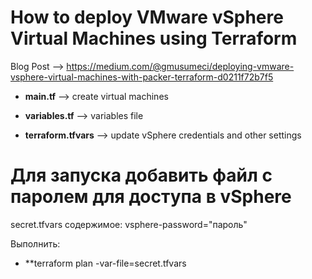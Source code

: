 # How to deploy VMware vSphere Virtual Machines using Terraform

Blog Post --> https://medium.com/@gmusumeci/deploying-vmware-vsphere-virtual-machines-with-packer-terraform-d0211f72b7f5

* **main.tf** --> create virtual machines

* **variables.tf** --> variables file

* **terraform.tfvars** --> update vSphere credentials and other settings

# Для запуска добавить файл с паролем для доступа в vSphere
secret.tfvars
содержимое: vsphere-password="пароль" 

Выполнить:
* **terraform plan -var-file=secret.tfvars
